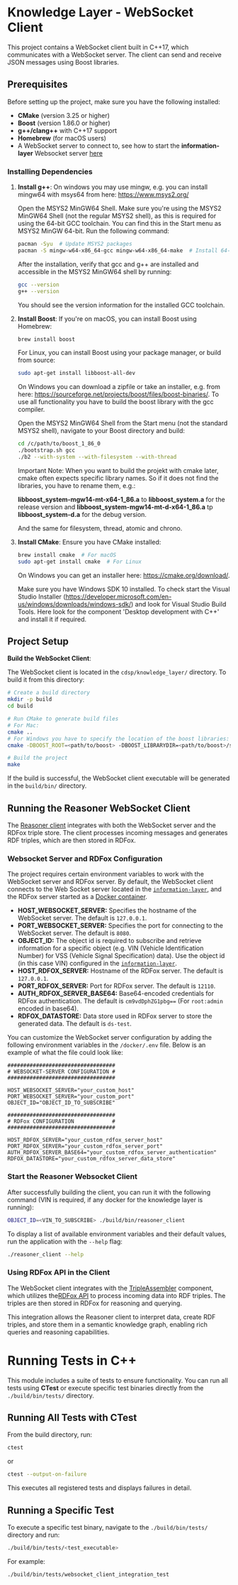# Knowledge Layer - WebSocket Client

This project contains a WebSocket client built in C++17, which communicates with a WebSocket server. The client can send and receive JSON messages using Boost libraries.

## Prerequisites

Before setting up the project, make sure you have the following installed:

- **CMake** (version 3.25 or higher)
- **Boost** (version 1.86.0 or higher)
- **g++/clang++** with C++17 support
- **Homebrew** (for macOS users)
- A WebSocket server to connect to, see how to start the **information-layer** Websocket server [here](../information-layer/README.md)
  
### Installing Dependencies

1. **Install g++**:
   On windows you may use mingw, e.g. you can install mingw64 with msys64 from here: https://www.msys2.org/
   
   Open the MSYS2 MinGW64 Shell. Make sure you're using the MSYS2 MinGW64 Shell (not the regular MSYS2 shell), as this is required for using the 64-bit GCC toolchain. You can find this in the Start menu as MSYS2 MinGW 64-bit. Run the following command:

    ```bash
    pacman -Syu  # Update MSYS2 packages
    pacman -S mingw-w64-x86_64-gcc mingw-w64-x86_64-make  # Install 64-bit GCC and Make  
    ```
    After the installation, verify that gcc and g++ are installed and accessible in the MSYS2 MinGW64 shell by running:
    
    ```bash
    gcc --version
    g++ --version
    ```
    You should see the version information for the installed GCC toolchain.
    

2. **Install Boost**:
   If you're on macOS, you can install Boost using Homebrew:

   ```bash
   brew install boost
   ```

   For Linux, you can install Boost using your package manager, or build from source:
   
   ```bash
   sudo apt-get install libboost-all-dev
   ```

   On Windows you can download a zipfile or take an installer, e.g. from here: https://sourceforge.net/projects/boost/files/boost-binaries/. To use all functionality you have to build the boost library with the gcc compiler.

    Open the MSYS2 MinGW64 Shell from the Start menu (not the standard MSYS2 shell), navigate to your Boost directory and build:

   ```bash
   cd /c/path/to/boost_1_86_0
   ./bootstrap.sh gcc
   ./b2 --with-system --with-filesystem --with-thread
   ```   

   Important Note: When you want to build the projekt with cmake later, cmake often expects specific library names. So if it does not find the libraries, you have to rename them, e.g.: 


   **libboost_system-mgw14-mt-x64-1_86.a** to **libboost_system.a** for the release version and
   **libboost_system-mgw14-mt-d-x64-1_86.a** tp **libboost_system-d.a** for the debug version.
   
   And the same for filesystem, thread, atomic and chrono.

3. **Install CMake**:
   Ensure you have CMake installed:

   ```bash
   brew install cmake  # For macOS
   sudo apt-get install cmake  # For Linux
   ```

   On Windows you can get an installer here: https://cmake.org/download/. 
   
   Make sure you have Windows SDK 10 installed. To check start the Visual Studio Installer (https://developer.microsoft.com/en-us/windows/downloads/windows-sdk/) and look for Visual Studio Build Tools. Here look for the component 'Desktop development with C++' and install it if required.

## Project Setup

**Build the WebSocket Client**:

   The WebSocket client is located in the `cdsp/knowledge_layer/` directory. To build it from this directory:

   ```bash
   # Create a build directory
   mkdir -p build
   cd build

   # Run CMake to generate build files
   # For Mac:
   cmake ..
   # For Windows you have to specify the location of the boost libraries:
   cmake -DBOOST_ROOT=<path/to/boost> -DBOOST_LIBRARYDIR=<path/to/boost>/stage/lib ..

   # Build the project
   make
   ```

   If the build is successful, the WebSocket client executable will be generated in the `build/bin/` directory.

## Running the Reasoner WebSocket Client

The [Reasoner client](./connector/websocket-client/README.md) integrates with both the WebSocket server and the RDFox triple store. The client processes incoming messages and generates RDF triples, which are then stored in RDFox.

### Websocket Server and RDFox Configuration

The project requires certain environment variables to work with the WebSocket server and RDFox server. By default, the WebSocket client connects to the Web Socket server located in the [`information-layer`](../information-layer/README.md), and the RDFox server started as a [Docker container](/docker/README.md#rdfox-restful-api).

- **HOST_WEBSOCKET_SERVER:** Specifies the hostname of the WebSocket server. The default is `127.0.0.1`.
- **PORT_WEBSOCKET_SERVER:** Specifies the port for connecting to the WebSocket server. The default is `8080`.
- **OBJECT_ID:** The object id is required to subscribe and retrieve information for a specific object (e.g. VIN (Vehicle Identification Number) for VSS (Vehicle Signal Specification) data). Use the object id (in this case VIN) configured in the [`information-layer`](../information-layer/README.md).
- **HOST_RDFOX_SERVER:** Hostname of the RDFox server. The default is `127.0.0.1`.
- **PORT_RDFOX_SERVER:** Port for RDFox server. The default is `12110`.
- **AUTH_RDFOX_SERVER_BASE64:** Base64-encoded credentials for RDFox authentication. The default is `cm9vdDphZG1pbg==` (For `root:admin` encoded in base64).
- **RDFOX_DATASTORE:** Data store used in RDFox server to store the generated data. The default is `ds-test`.

You can customize the WebSocket server configuration by adding the following environment variables in the `/docker/.env` file. Below is an example of what the file could look like:

```text
##################################
# WEBSOCKET-SERVER CONFIGURATION #
##################################

HOST_WEBSOCKET_SERVER="your_custom_host"
PORT_WEBSOCKET_SERVER="your_custom_port"
OBJECT_ID="OBJECT_ID_TO_SUBSCRIBE"

##################################
# RDFox CONFIGURATION            #
##################################

HOST_RDFOX_SERVER="your_custom_rdfox_server_host"
PORT_RDFOX_SERVER="your_custom_rdfox_server_port"
AUTH_RDFOX_SERVER_BASE64="your_custom_rdfox_server_authentication"
RDFOX_DATASTORE="your_custom_rdfox_server_data_store"
```

### Start the Reasoner Websocket Client
After successfully building the client, you can run it with the following command (VIN is required, if any docker for the knowledge layer is running):

```bash
OBJECT_ID=<VIN_TO_SUBSCRIBE> ./build/bin/reasoner_client
```

To display a list of available environment variables and their default values, run the application with the `--help` flag:

```bash
./reasoner_client --help
```

### Using RDFox API in the Client

The WebSocket client integrates with the [TripleAssembler](./connector/json-rdf-convertor/rdf-writer/README.md) component, which utilizes the[RDFox API](/docker/README.md#rdfox-restful-api) to process incoming data into RDF triples. The triples are then stored in RDFox for reasoning and querying.

This integration allows the Reasoner client to interpret data, create RDF triples, and store them in a semantic knowledge graph, enabling rich queries and reasoning capabilities.

# Running Tests in C++

This module includes a suite of tests to ensure functionality. You can run all tests using **CTest** or execute specific test binaries directly from the `./build/bin/tests/` directory.

## Running All Tests with CTest
From the build directory, run:
```sh
ctest
```
or 
```sh
ctest --output-on-failure
```
This executes all registered tests and displays failures in detail.

## Running a Specific Test
To execute a specific test binary, navigate to the `./build/bin/tests/` directory and run:
```sh
./build/bin/tests/<test_executable>
```
For example:
```sh
./build/bin/tests/websocket_client_integration_test
```